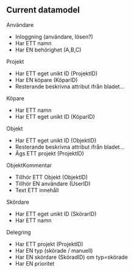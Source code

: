 
Current datamodel
-----------------

Användare
- Inloggning (användare, lösen?)
- Har ETT namn
- Har EN behörighet (A,B,C)

Projekt
- Har ETT eget unikt ID (ProjektID)
- Har EN köpare (KöparID)
- Resterande beskrivna attribut ifrån bladet...

Köpare
- Har ETT namn
- Har ETT eget unikt ID (KöparID)

Objekt
- Har ETT eget unikt ID (ObjektID)
- Resterande beskrivna attribut ifrån bladet...
- Ägs ETT projekt (ProjektID)

ObjektKommentar
- Tillhör ETT Objekt (ObjektID)
- Tillhör EN användare (UserID)
- Text ETT innehåll

Skördare
- Har ETT eget unikt ID (SkörarID)
- Har ETT namn

Delegring
- Har ETT projekt (ProjektID)
- Har EN typ (skörade / manuell)
- Har EN skördare (SköradID) om typ=skörade
- Har EN prioritet